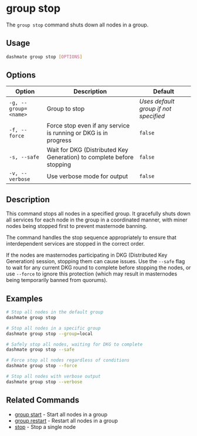 # group stop

The `group stop` command shuts down all nodes in a group.

## Usage

```bash
dashmate group stop [OPTIONS]
```

## Options

| Option | Description | Default |
|--------|-------------|--------|
| `-g, --group=<name>` | Group to stop | *Uses default group if not specified* |
| `-f, --force` | Force stop even if any service is running or DKG is in progress | `false` |
| `-s, --safe` | Wait for DKG (Distributed Key Generation) to complete before stopping | `false` |
| `-v, --verbose` | Use verbose mode for output | `false` |

## Description

This command stops all nodes in a specified group.
It gracefully shuts down all services for each node in the group in a coordinated manner, with miner nodes being stopped first to prevent masternode banning.

The command handles the stop sequence appropriately to ensure that interdependent services are stopped in the correct order.

If the nodes are masternodes participating in DKG (Distributed Key Generation) session, stopping them can cause issues.
Use the `--safe` flag to wait for any current DKG round to complete before stopping the nodes, or use `--force` to ignore this protection (which may result in masternodes being temporarily banned from quorums).

## Examples

```bash
# Stop all nodes in the default group
dashmate group stop

# Stop all nodes in a specific group
dashmate group stop --group=local

# Safely stop all nodes, waiting for DKG to complete
dashmate group stop --safe

# Force stop all nodes regardless of conditions
dashmate group stop --force

# Stop all nodes with verbose output
dashmate group stop --verbose
```

## Related Commands

- [group start](./start.md) - Start all nodes in a group
- [group restart](./restart.md) - Restart all nodes in a group
- [stop](../stop.md) - Stop a single node
